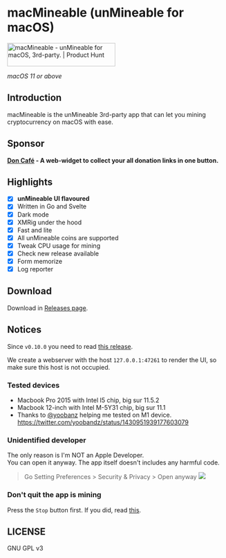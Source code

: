 # macMineable (unMineable for macOS)

<a href="https://www.producthunt.com/posts/macmineable?utm_source=badge-featured&utm_medium=badge&utm_souce=badge-macmineable" target="_blank"><img src="https://api.producthunt.com/widgets/embed-image/v1/featured.svg?post_id=305377&theme=light" alt="macMineable - unMineable for macOS, 3rd-party. | Product Hunt" style="width: 250px; height: 54px;" width="250" height="54" /></a>

_macOS 11 or above_

## Introduction

macMineable is the unMineable 3rd-party app that can let you mining cryptocurrency on macOS with ease.

## Sponsor

**[Don Café](https://don-cafe.aotunote.com) - A web-widget to collect your all donation links in one button.**

## Highlights

- [x] **unMineable UI flavoured**
- [x] Written in Go and Svelte
- [x] Dark mode
- [x] XMRig under the hood
- [x] Fast and lite
- [x] All unMineable coins are supported
- [x] Tweak CPU usage for mining
- [x] Check new release available
- [x] Form memorize
- [x] Log reporter

## Download

Download in [Releases page](https://github.com/2nthony/macmineable/releases).

## Notices

Since `v0.10.0` you need to read [this release](https://github.com/2nthony/macmineable/releases/tag/v0.10.0).

We create a webserver with the host `127.0.0.1:47261` to render the UI, so make sure this host is not occupied.

### Tested devices

- Macbook Pro 2015 with Intel I5 chip, big sur 11.5.2
- Macbook 12-inch with Intel M-5Y31 chip, big sur 11.1
- Thanks to [@yoobanz](https://twitter.com/yoobandz) helping me tested on M1 device. https://twitter.com/yoobandz/status/1430951939177603079

### Unidentified developer

The only reason is I'm NOT an Apple Developer.  
You can open it anyway. The app itself doesn't includes any harmful code.

> Go Setting Preferences > Security & Privacy > Open anyway
> ![](https://cdn.jsdelivr.net/gh/2nthony/github-itself-image-hosting-service@main/uPic/TI6dvMsTREFI.jpg)

### Don't quit the app is mining

Press the `Stop` button first. If you did, read [this](https://github.com/2nthony/macmineable/issues/10).

## LICENSE

GNU GPL v3

